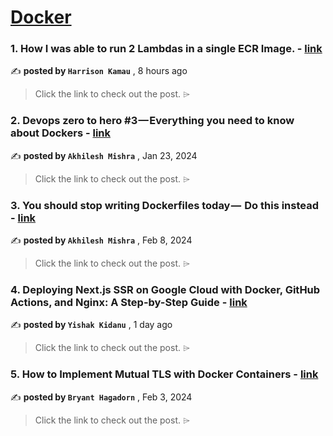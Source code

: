 
<h1><a href=https://medium.com/tag/docker/recommended target="_blank" rel="noopener noreferrer">Docker</a></h1>
<h3>1. How I was able to run 2 Lambdas in a single ECR Image. - <a href=https://medium.com/@kamauharrison87/how-i-was-able-to-run-2-lambdas-in-a-single-ecr-image-acd9be366228?source=tag_recommended_feed---------0-84----------docker----------819ebbf6_89fe_4579_a4dc_44a6554f8e85------- target="_blank" rel="noopener noreferrer">link</a></h3>

✍️ **posted by `Harrison Kamau`** <date> , 8 hours ago</date>

<blockquote>Click the link to check out the post. ⌲</blockquote>

<h3>2. Devops zero to hero #3 — Everything you need to know about Dockers - <a href=https://medium.com/illumination/devops-zero-to-hero-3-everything-you-need-to-know-about-dockers-7ff321b38e6b?source=tag_recommended_feed---------1-107----------docker----------819ebbf6_89fe_4579_a4dc_44a6554f8e85------- target="_blank" rel="noopener noreferrer">link</a></h3>

✍️ **posted by `Akhilesh Mishra`** <date> , Jan 23, 2024</date>

<blockquote>Click the link to check out the post. ⌲</blockquote>

<h3>3. You should stop writing Dockerfiles today —  Do this instead - <a href=https://medium.com/@akhilesh-mishra/you-should-stop-writing-dockerfiles-today-do-this-instead-3cd8a44cb8b0?source=tag_recommended_feed---------2-85----------docker----------819ebbf6_89fe_4579_a4dc_44a6554f8e85------- target="_blank" rel="noopener noreferrer">link</a></h3>

✍️ **posted by `Akhilesh Mishra`** <date> , Feb 8, 2024</date>

<blockquote>Click the link to check out the post. ⌲</blockquote>

<h3>4. Deploying Next.js SSR on Google Cloud with Docker, GitHub Actions, and Nginx: A Step-by-Step Guide - <a href=https://medium.com/@yisak04/deploying-next-js-ssr-on-google-cloud-with-docker-github-actions-and-nginx-a-step-by-step-guide-0f2b0acf34fb?source=tag_recommended_feed---------3-84----------docker----------819ebbf6_89fe_4579_a4dc_44a6554f8e85------- target="_blank" rel="noopener noreferrer">link</a></h3>

✍️ **posted by `Yishak Kidanu`** <date> , 1 day ago</date>

<blockquote>Click the link to check out the post. ⌲</blockquote>

<h3>5. How to Implement Mutual TLS with Docker Containers - <a href=https://medium.com/itnext/how-to-implement-mutual-tls-with-docker-containers-1546a2eab38b?source=tag_recommended_feed---------4-107----------docker----------819ebbf6_89fe_4579_a4dc_44a6554f8e85------- target="_blank" rel="noopener noreferrer">link</a></h3>

✍️ **posted by `Bryant Hagadorn`** <date> , Feb 3, 2024</date>

<blockquote>Click the link to check out the post. ⌲</blockquote>

